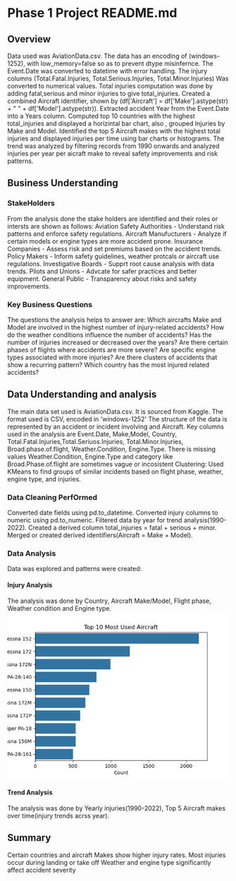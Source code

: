 # Phase 1 Project README.md
## Overview
Data used was AviationData.csv. The data has an encoding of (windows-1252), with low_memory=false so as to prevent dtype misinfernce.
The Event.Date was converted to datetime with error handling.
The injury columns (Total.Fatal.Injuries, Total.Serious.Injuries, Total.Minor.Injuries) Was converted to numerical values.
Total injuries computation was done by adding fatal,serious and minor injuries to give total_injuries.
Created a combined Aircraft identifier, shown by (df['Aircraft'] = df['Make'].astype(str) + " " + df['Model'].astype(str)).
Extracted accident Year from the Event.Date into a Years column.
Computed top 10 countries with the highest total_injuries and displayed a horizintal bar chart, also , grouped Injuries by Make and Model.
Identified the top 5 Aircraft makes with the highest total injuries and displayed injuries per time using bar charts or histograms.
The trend was analyzed by filtering records from 1990 onwards and analyzed injuries per year per aicraft make to reveal safety improvements and risk patterns.
## Business Understanding
### StakeHolders
From the analysis done the stake holders are identified and their roles or intersts are shown as follows:
Aviation Safety Authorities - Understand risk patterns and enforce safety regulations.
Aircraft Manufucturers - Analyze if certain models or engine types are more accident prone.
Insurance Companies - Assess risk and set premiums based on the accident trends.
Policy Makers - Inform safety guidelines, weather protcals or aircraft use regulations.
Investigative Boards - Supprt root cause analysis with data trends.
Pilots and Unions - Advcate for safer practices and better equipment.
General Public - Transparency about risks and safety improvements.
### Key Business Questions
The questions the analysis helps to answer are:
Which aircrafts Make and Model are involved in the highest number of injury-related accidents?
How do the weather conditions influence the number of accidents?
Has the number of injuries increased or decreased over the years?
Are there certain phases of flights where accidents are more severe?
Are specific engine types associated with more injuries?
Are there clusters of accidents that show a recurring pattern?
Which country has the most injured related accidents?
## Data Understanding and analysis
The main data set used is AviationData.csv. It is sourced from Kaggle.
The format used is CSV, encoded in 'windows-1252'
The structure of the data is represented by an accident or incident involving and Aircraft.
Key columns used in the analysis are Event.Date, Make,Model, Country, Total.Fatal.Injuries,Total.Seriuos.Injuries, Total.Minor.Injuries, Broad.phase.of.flight, Weather.Condition, Engine.Type.
There is missing values Weather.Condition, Engine.Type and category like Broad.Phase.of.flight are sometimes vague or incosistent
Clustering: Used KMeans to find groups of similar incidents based on flight phase, weather, engine type, and injuries.
### Data Cleaning PerfOrmed
Converted date fields using pd.to_datetime.
Converted injury columns to numeric using pd.to_numeric.
Filtered data by year for trend analysis(1990-2022).
Created a derived column total_injuries = fatal + serious + minor.
Merged or created derived identifiers(Aircraft = Make + Model).
### Data Analysis
Data was explored and patterns were created:
#### Injury Analysis
The analysis was done by Country, Aircraft Make/Model, Flight phase, Weather condition and Engine type.
![Most used aircraft](images/Most_Used_Aircraft.png)
#### Trend Analysis
The analysis was done by Yearly injuries(1990-2022), Top 5 Aircraft makes over time(injury trends acrss year).
## Summary
Certain countries and aircraft Makes show higher injury rates.
Most injuries occur during landing or take off
Weather and engine type significantly affect accident severity